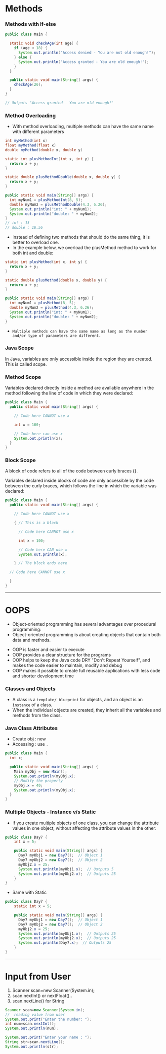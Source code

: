 # Methods

### Methods with If-else
```java
public class Main {

  static void checkAge(int age) {
    if (age < 18) {
      System.out.println("Access denied - You are not old enough!");
    } else {
      System.out.println("Access granted - You are old enough!");
    }
  }

  public static void main(String[] args) {
    checkAge(20);
  }
}

// Outputs "Access granted - You are old enough!"
```

### Method Overloading 
* With method overloading, multiple methods can have the same name with different parameters
```java
int myMethod(int x)
float myMethod(float x)
double myMethod(double x, double y)
```
```java
static int plusMethodInt(int x, int y) {
  return x + y;
}

static double plusMethodDouble(double x, double y) {
  return x + y;
}

public static void main(String[] args) {
  int myNum1 = plusMethodInt(8, 5);
  double myNum2 = plusMethodDouble(4.3, 6.26);
  System.out.println("int: " + myNum1);
  System.out.println("double: " + myNum2);
}
// int : 13
// double : 10.56
```
* Instead of defining two methods that should do the same thing, it is better to overload one.
* In the example below, we overload the plusMethod method to work for both int and double:
```java
static int plusMethod(int x, int y) {
  return x + y;
}

static double plusMethod(double x, double y) {
  return x + y;
}

public static void main(String[] args) {
  int myNum1 = plusMethod(8, 5);
  double myNum2 = plusMethod(4.3, 6.26);
  System.out.println("int: " + myNum1);
  System.out.println("double: " + myNum2);
}
```
* `Multiple methods can have the same name as long as the number and/or type of parameters are different.`

### Java Scope
In Java, variables are only accessible inside the region they are created. This is called scope.

### Method Scope
Variables declared directly inside a method are available anywhere in the method following the line of code in which they were declared:
```java
public class Main {
  public static void main(String[] args) {

    // Code here CANNOT use x

    int x = 100;

    // Code here can use x
    System.out.println(x);
  }
}
```

### Block Scope
A block of code refers to all of the code between curly braces {}.

Variables declared inside blocks of code are only accessible by the code between the curly braces, which follows the line in which the variable was declared:

```java
public class Main {
  public static void main(String[] args) {

    // Code here CANNOT use x

    { // This is a block

      // Code here CANNOT use x

      int x = 100;

      // Code here CAN use x
      System.out.println(x);

    } // The block ends here

  // Code here CANNOT use x

  }
}

```
---

# OOPS 
* Object-oriented programming has several advantages over procedural programming:
* Object-oriented programming is about creating objects that contain both data and methods.
- OOP is faster and easier to execute
- OOP provides a clear structure for the programs
- OOP helps to keep the Java code DRY "Don't Repeat Yourself", and makes the code easier to maintain, modify and debug
- OOP makes it possible to create full reusable applications with less code and shorter development time

### Classes and Objects
* A class is a `template/ blueprint` for objects, and an object is an `instance` of a class.
* When the individual objects are created, they inherit all the variables and methods from the class.

### Java Class Attributes
* Create obj : new
* Accessing : use `.`
```java
public class Main {
  int x;

  public static void main(String[] args) {
    Main myObj = new Main();
    System.out.println(myObj.x);
    // Modify the property
    myObj.x = 40;
    System.out.println(myObj.x);
  }
}
```

### Multiple Objects - Instance v/s Static
* If you create multiple objects of one class, you can change the attribute values in one object, without affecting the attribute values in the other:
```java
public class Day7 {
    int x = 5;

    public static void main(String[] args) {
      Day7 myObj1 = new Day7();  // Object 1
      Day7 myObj2 = new Day7();  // Object 2
      myObj2.x = 25;
      System.out.println(myObj1.x);  // Outputs 5
      System.out.println(myObj2.x);  // Outputs 25
    }
}
```
* Same with Static
```java
public class Day7 {
    static int x = 5;

    public static void main(String[] args) {
      Day7 myObj1 = new Day7();  // Object 1
      Day7 myObj2 = new Day7();  // Object 2
      myObj2.x = 25;
      System.out.println(myObj1.x);  // Outputs 25
      System.out.println(myObj2.x);  // Outputs 25
      System.out.println(Day7.x);  // Outputs 25
    }
}
```
---

# Input from User
1. Scanner scan=new Scanner(System.in);
2. scan.nextInt() or nextFloat()..
3. scan.nextLine() for String
```java
Scanner scan=new Scanner(System.in);
//  reading value from user
System.out.print("Enter the number: ");
int num=scan.nextInt();
System.out.println(num);

System.out.print("Enter your name : ");
String str=scan.nextLine();
System.out.println(str);
```
